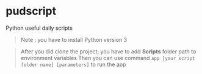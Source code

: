 # pudscript
Python useful daily scripts

>Note : you have to install Python version 3

> After you did clone the project; you have to add **Scripts** folder path to environment variables
> Then you can use command `app [your script folder name] [parameters]` to run the app
